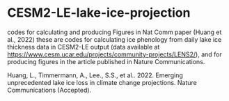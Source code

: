 # CESM2-LE-lake-ice-projection
codes for calculating and producing Figures in Nat Comm paper (Huang et al., 2022)
these are codes for calculating ice phenology from daily lake ice thickness data in CESM2-LE output (data available at https://www.cesm.ucar.edu/projects/community-projects/LENS2/), and for producing figures in the article published in Nature Communications.

Huang, L., Timmermann, A., Lee., S.S., et al.. 2022. Emerging unprecedented lake ice loss in climate change projections. Nature Communications (Accepted).
